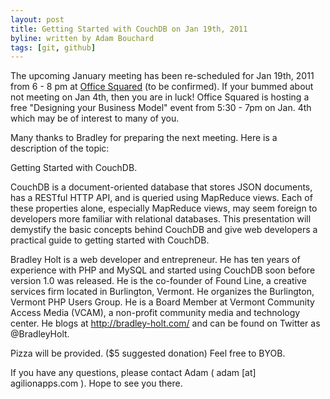 ```yaml
---
layout: post
title: Getting Started with CouchDB on Jan 19th, 2011
byline: written by Adam Bouchard
tags: [git, github]
---
```


The upcoming January meeting has been re-scheduled for Jan 19th, 2011 from 6 - 8 pm at [Office Squared](http://www.officesquaredvt.com/) (to be confirmed).  If your bummed about not meeting on Jan 4th, then you are in luck!  Office Squared is hosting a free "Designing your Business Model" event from 5:30 - 7pm on Jan. 4th which may be of interest to many of you.

Many thanks to Bradley for preparing the next meeting.  Here is a description of the topic:

Getting Started with CouchDB.

CouchDB is a document-oriented database that stores JSON documents, has a RESTful HTTP API, and is queried using MapReduce views. Each of these properties alone, especially MapReduce views, may seem foreign to developers more familiar with relational databases. This presentation will demystify the basic concepts behind CouchDB and give web developers a practical guide to getting started with CouchDB.

Bradley Holt is a web developer and entrepreneur. He has ten years of experience with PHP and MySQL and started using CouchDB soon before version 1.0 was released. He is the co-founder of Found Line, a creative services firm located in Burlington, Vermont. He organizes the Burlington, Vermont PHP Users Group. He is a Board Member at Vermont Community Access Media (VCAM), a non-profit community media and technology center. He blogs at http://bradley-holt.com/ and can be found on Twitter as @BradleyHolt.

Pizza will be provided. ($5 suggested donation)  Feel free to BYOB.

If you have any questions, please contact Adam ( adam [at] agilionapps.com ). Hope to see you there.

